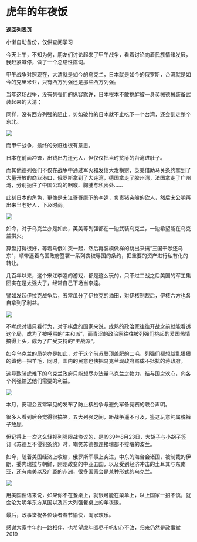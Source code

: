 # 虎年的年夜饭

[**返回列表页**](/gzh/政事堂2019)

小懒自动备份，仅供查阅学习

今天上午，不知为何，朋友们讨论起来了甲午战争，看着讨论向着民族情绪发展，我赶紧喊停，做了一个总结性陈词。

  

甲午战争对照现在，大清就是如今的乌克兰，日本就是如今的俄罗斯，台湾就是如今的克里米亚，只有西方列强还是那些西方列强。  

  

当年这场战争，没有列强们的纵容默许，日本根本不敢挑衅被一身英械德械装备武装起来的大清；

  

同样，没有西方列强的阻止，势如破竹的日本就不止吃下一个台湾，还会割走整个东北。

  

![](https://mmbiz.qpic.cn/mmbiz_jpg/rxhS23yu8cPZrPoQfZK0ianYDy7aaSVoWumegYFcPdhMgytdL0ASzdCdlsGbkQyG5gdahzz1NafIVEDGqibL51tw/640?wx_fmt=jpeg)

  

而甲午战争，最终的分赃也很有意思。

  

日本在前面冲锋，出钱出力还死人，但仅仅把当时贫瘠的台湾进肚子。  

  

而其他德列强们不仅在战争中通过军火和发债大发横财，英美借助马关条约拿到了大量开放的商业港口，俄罗斯拿到了大连湾，德国拿走了胶州湾，法国拿走了广州湾，分别扼住了中国公鸡的咽喉、胸脯与私密处......

  

此刻日本的角色，更像是宋江哥哥麾下的李逵，负责猪突般的砍人，然后宋公明再出来当老好人，下及时雨。

  

![](https://mmbiz.qpic.cn/mmbiz_jpg/rxhS23yu8cPZrPoQfZK0ianYDy7aaSVoW2ZmnBYBE1noATV3nHu9hH6A0P4Y1ZmicqMJvKq9OS3sict7sAw8CaicJQ/640?wx_fmt=jpeg)

  

如今，对于乌克兰亦是如此，英美等列强都在一边武装乌克兰，一边希望能在乌克兰拱火。

  

算盘打得很好，等着乌俄冲突一起，然后再装模做样的跳出来搞“三国干涉还乌东”，顺带逼着乌国政府签署一系列丧权辱国的条约，把重要的资产进行私有化的转让。

  

几百年以来，这个宋江李逵的游戏，都是这么玩的，只不过二战之后美国的军工集团实在是太强大了，经常自己下场当李逵。

  

譬如发起伊拉克战争后，五常瓜分了伊拉克的油田，对伊核制裁后，伊核六方也各自拿到了利益。  

  

![](https://mmbiz.qpic.cn/mmbiz_jpg/rxhS23yu8cPZrPoQfZK0ianYDy7aaSVoWu06wSyaqBToCuItR76Ct1G8gRZ74IFBepFKe5JE30hljcfPbnmmqvQ/640?wx_fmt=jpeg)

  

不考虑对错只看行为，对于棋盘的国家来说，成熟的政治家往往开战之前就能看透这个局，成为了被唾骂的“主和派”，而青涩的政治家往往被列强们挑起的爱国热情搞得上头，成为了广受支持的“主战派”。  

  

如今乌克兰的局势亦是如此，对于这个前苏联顶盖肥的二毛，列强们都想趁乱狠狠的薅他一把羊毛，同时，国内的民意也快把乌克兰现政府骂成不抵抗的蒋政府。  

  

这导致骑虎难下的乌克兰政府只能想尽办法量乌克兰之物力，结与国之欢心，向各个列强输送他们需要的利益。  

  

![](https://mmbiz.qpic.cn/mmbiz_jpg/rxhS23yu8cPZrPoQfZK0ianYDy7aaSVoWJsIagyo858ZFtrsfCFr3eWeueGE5BzcSTUvM9iccTmpia4FKz578LPWQ/640?wx_fmt=jpeg)

  

本月，安理会五常罕见的发布了防止核战争与避免军备竞赛的联合声明。

  

很多人看到后会觉得很搞笑，五大列强之间，距战争遥不可及，签这玩意纯属脱裤子放屁。  

  

但记得上一次这么轻视列强限战协议的，是1939年8月23日，大胡子与小胡子签订《苏德互不侵犯条约》时，嘲笑苏德都连接壤都不接壤的波兰。

  

如今，随着美国经济上收缩，俄罗斯军事上突进，中东的海合会诸国，被制裁的伊朗、委内瑞拉与朝鲜，刚刚政变的中亚五国，以及受到经济冲击的土耳其与东南亚，还有南美以及广袤的非洲，很多国家会是某种形式的乌克兰。

  

![](https://mmbiz.qpic.cn/mmbiz_jpg/rxhS23yu8cPZrPoQfZK0ianYDy7aaSVoW6bZhW9QMkZjpAZwibGe3Em9AMUt3KZWwuM5YazIYUKzEIwGNXzLsnJg/640?wx_fmt=jpeg)

  

用美国俚语来说，如果你不在餐桌上，就很可能在菜单上，以上国家一招不慎，就会沦为明年东方某国以及四大列强餐桌上的年夜饭。

  

最后，政事堂祝各位读者春节愉快，阖家欢乐。

  

感谢大家牛年的一路相伴，也希望虎年阅尽千帆初心不改，归来仍然是政事堂2019  

  

